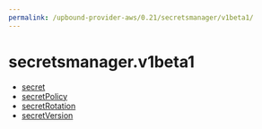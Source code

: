```yaml
---
permalink: /upbound-provider-aws/0.21/secretsmanager/v1beta1/
---
```


# secretsmanager.v1beta1



* [secret](secret.md)
* [secretPolicy](secretPolicy.md)
* [secretRotation](secretRotation.md)
* [secretVersion](secretVersion.md)